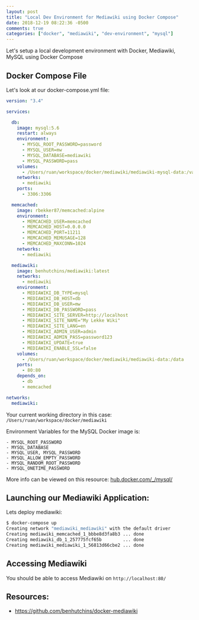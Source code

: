 ```yaml
---
layout: post
title: "Local Dev Environment for Mediawiki using Docker Compose"
date: 2018-12-19 08:22:36 -0500
comments: true
categories: ["docker", "mediawiki", "dev-environment", "mysql"] 
---
```


Let's setup a local development environment with Docker, Mediawiki, MySQL using Docker Compose

## Docker Compose File

Let's look at our docker-compose.yml file:

```yaml
version: "3.4"

services:

  db:
    image: mysql:5.6
    restart: always
    environment:
      - MYSQL_ROOT_PASSWORD=password
      - MYSQL_USER=mw
      - MYSQL_DATABASE=mediawiki
      - MYSQL_PASSWORD=pass
    volumes:
      - /Users/ruan/workspace/docker/mediawiki/mediawiki-mysql-data:/var/lib/mysql
    networks:
      - mediawiki
    ports:
      - 3306:3306

  memcached:
    image: rbekker87/memcached:alpine
    environment:
      - MEMCACHED_USER=memcached
      - MEMCACHED_HOST=0.0.0.0
      - MEMCACHED_PORT=11211
      - MEMCACHED_MEMUSAGE=128
      - MEMCACHED_MAXCONN=1024
    networks:
      - mediawiki

  mediawiki:
    image: benhutchins/mediawiki:latest
    networks:
      - mediawiki
    environment:
      - MEDIAWIKI_DB_TYPE=mysql
      - MEDIAWIKI_DB_HOST=db
      - MEDIAWIKI_DB_USER=mw
      - MEDIAWIKI_DB_PASSWORD=pass
      - MEDIAWIKI_SITE_SERVER=http://localhost
      - MEDIAWIKI_SITE_NAME="My Lekke Wiki"
      - MEDIAWIKI_SITE_LANG=en
      - MEDIAWIKI_ADMIN_USER=admin
      - MEDIAWIKI_ADMIN_PASS=password123
      - MEDIAWIKI_UPDATE=true
      - MEDIAWIKI_ENABLE_SSL=false
    volumes:
      - /Users/ruan/workspace/docker/mediawiki/mediawiki-data:/data
    ports:
      - 80:80
    depends_on:
      - db
      - memcached

networks:
  mediawiki:
```

Your current working directory in this case: `/Users/ruan/workspace/docker/mediawiki`

Environment Variables for the MySQL Docker image is:

```
- MYSQL_ROOT_PASSWORD
- MYSQL_DATABASE
- MYSQL_USER, MYSQL_PASSWORD
- MYSQL_ALLOW_EMPTY_PASSWORD
- MYSQL_RANDOM_ROOT_PASSWORD
- MYSQL_ONETIME_PASSWORD
```

More info can be viewed on this resource: [hub.docker.com/_/mysql/](https://hub.docker.com/_/mysql/)

## Launching our Mediawiki Application:

Lets deploy mediawiki:

```bash
$ docker-compose up
Creating network "mediawiki_mediawiki" with the default driver
Creating mediawiki_memcached_1_bbbe8d3fa8b3 ... done
Creating mediawiki_db_1_257775fcf65b        ... done
Creating mediawiki_mediawiki_1_56813d66cbe2 ... done
```

## Accessing Mediawiki

You should be able to access Mediawiki on `http://localhost:80/`

## Resources:

- https://github.com/benhutchins/docker-mediawiki
